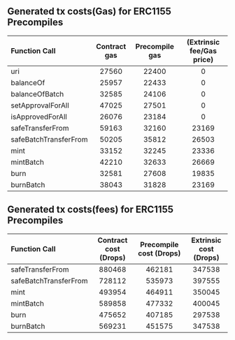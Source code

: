 ## Generated tx costs(Gas) for ERC1155 Precompiles

| Function Call         | Contract gas | Precompile gas | (Extrinsic fee/Gas price) |
|:----------------------|:------------:|:--------------:|:-------------------------:|
| uri                   |    27560     |     22400      |             0             |
| balanceOf             |    25957     |     22433      |             0             |
| balanceOfBatch        |    32585     |     24106      |             0             |
| setApprovalForAll     |    47025     |     27501      |             0             |
| isApprovedForAll      |    26076     |     23184      |             0             |
| safeTransferFrom      |    59163     |     32160      |           23169           |
| safeBatchTransferFrom |    50205     |     35812      |           26503           |
| mint                  |    33152     |     32245      |           23336           |
| mintBatch             |    42210     |     32633      |           26669           |
| burn                  |    32581     |     27608      |           19835           |
| burnBatch             |    38043     |     31828      |           23169           |


## Generated tx costs(fees) for ERC1155 Precompiles

| Function Call         | Contract cost (Drops) | Precompile cost (Drops) | Extrinsic cost (Drops) |
|:----------------------|:---------------------:|:-----------------------:|:----------------------:|
| safeTransferFrom      |        880468         |         462181          |         347538         |
| safeBatchTransferFrom |        728112         |         535973          |         397555         |
| mint                  |        493954         |         464911          |         350045         |
| mintBatch             |        589858         |         477332          |         400045         |
| burn                  |        475652         |         407185          |         297538         |
| burnBatch             |        569231         |         451575          |         347538         |
